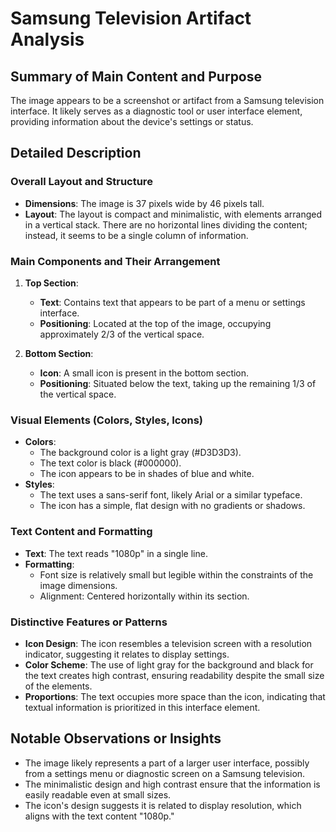 # Samsung Television Artifact Analysis

## Summary of Main Content and Purpose
The image appears to be a screenshot or artifact from a Samsung television interface. It likely serves as a diagnostic tool or user interface element, providing information about the device's settings or status.

## Detailed Description

### Overall Layout and Structure
- **Dimensions**: The image is 37 pixels wide by 46 pixels tall.
- **Layout**: The layout is compact and minimalistic, with elements arranged in a vertical stack. There are no horizontal lines dividing the content; instead, it seems to be a single column of information.

### Main Components and Their Arrangement
1. **Top Section**:
   - **Text**: Contains text that appears to be part of a menu or settings interface.
   - **Positioning**: Located at the top of the image, occupying approximately 2/3 of the vertical space.

2. **Bottom Section**:
   - **Icon**: A small icon is present in the bottom section.
   - **Positioning**: Situated below the text, taking up the remaining 1/3 of the vertical space.

### Visual Elements (Colors, Styles, Icons)
- **Colors**:
  - The background color is a light gray (#D3D3D3).
  - The text color is black (#000000).
  - The icon appears to be in shades of blue and white.
- **Styles**:
  - The text uses a sans-serif font, likely Arial or a similar typeface.
  - The icon has a simple, flat design with no gradients or shadows.

### Text Content and Formatting
- **Text**: The text reads "1080p" in a single line.
- **Formatting**:
  - Font size is relatively small but legible within the constraints of the image dimensions.
  - Alignment: Centered horizontally within its section.

### Distinctive Features or Patterns
- **Icon Design**: The icon resembles a television screen with a resolution indicator, suggesting it relates to display settings.
- **Color Scheme**: The use of light gray for the background and black for the text creates high contrast, ensuring readability despite the small size of the elements.
- **Proportions**: The text occupies more space than the icon, indicating that textual information is prioritized in this interface element.

## Notable Observations or Insights
- The image likely represents a part of a larger user interface, possibly from a settings menu or diagnostic screen on a Samsung television.
- The minimalistic design and high contrast ensure that the information is easily readable even at small sizes.
- The icon's design suggests it is related to display resolution, which aligns with the text content "1080p."